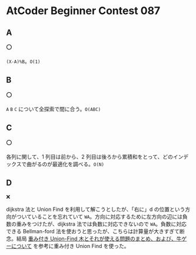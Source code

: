 # AtCoder Beginner Contest 087

## A

:o:

`(X-A)%B`。`O(1)`

## B

:o:

`A` `B` `C` について全探索で間に合う。`O(ABC)`

## C

:o:

各列に関して、1 列目は前から、2 列目は後ろから累積和をとって、どのインデックスで曲がるのが最適化を調べる。`O(N)`

## D

:x:

dijkstra 法と Union Find を利用して解こうとしたが、「右に」d の位置という方向がついていることを忘れていて `WA`。方向に対応するために左方向の辺には負数の重みをつけたが、dijkstra 法では負数に対応できないので `WA`。負数に対応できる Bellman-ford 法を使おうと思ったが、こちらは計算量が大きすぎて断念。結局 [重み付き Union-Find 木とそれが使える問題のまとめ、および、牛ゲーについて](https://qiita.com/drken/items/cce6fc5c579051e64fab) を参考に重み付き Union Find を使った。

